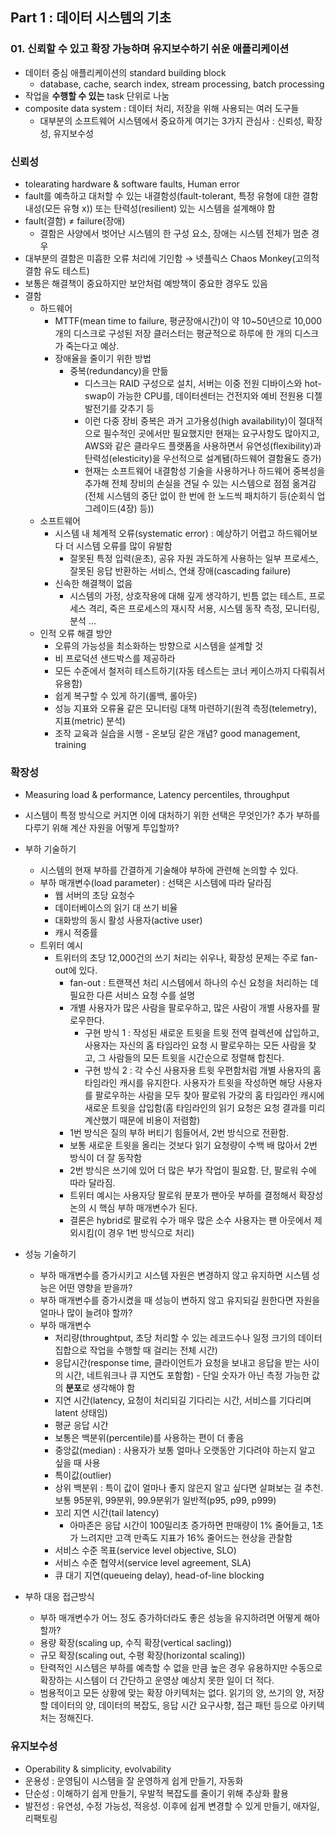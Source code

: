 ## Part 1 : 데이터 시스템의 기초

### 01. 신뢰할 수 있고 확장 가능하며 유지보수하기 쉬운 애플리케이션

- 데이터 중심 애플리케이션의 standard building block
    - database, cache, search index, stream processing, batch processing
- 작업을 **수행할 수 있는** task 단위로 나눔
- composite data system : 데이터 처리, 저장을 위해 사용되는 여러 도구들
    - 대부분의 소프트웨어 시스템에서 중요하게 여기는 3가지 관심사 : 신뢰성, 확장성, 유지보수성
    

### 신뢰성

- tolearating hardware & software faults, Human error
- fault를 예측하고 대처할 수 있는 내결함성(fault-tolerant, 특정 유형에 대한 결함 내성(모든 유형 x)) 또는 탄력성(resilient) 있는 시스템을 설계해야 함
- fault(결함) ≠ failure(장애)
    - 결함은 사양에서 벗어난 시스템의 한 구성 요소, 장애는 시스템 전체가 멈춘 경우
- 대부분의 결함은 미흡한 오류 처리에 기인함 → 넷플릭스 Chaos Monkey(고의적 결함 유도 테스트)
- 보통은 해결책이 중요하지만 보안처럼 예방책이 중요한 경우도 있음
- 결함
    - 하드웨어
        - MTTF(mean time to failure, 평균장애시간)이 약 10~50년으로 10,000개의 디스크로 구성된 저장 클러스터는 평균적으로 하루에 한 개의 디스크가 죽는다고 예상.
        - 장애율을 줄이기 위한 방법
            - 중복(redundancy)을 만듦
                - 디스크는 RAID 구성으로 설치, 서버는 이중 전원 디바이스와 hot-swap이 가능한 CPU를, 데이터센터는 건전지와 예비 전원용 디젤 발전기를 갖추기 등
                - 이런 다중 장비 중복은 과거 고가용성(high availability)이 절대적으로 필수적인 곳에서만 필요했지만 현재는 요구사항도 많아지고, AWS와 같은 클라우드 플랫폼을 사용하면서 유연성(flexibility)과 탄력성(elesticity)을 우선적으로 설계됌(하드웨어 결함율도 증가)
                - 현재는 소프트웨어 내결함성 기술을 사용하거나 하드웨어 중복성을 추가해 전체 장비의 손실을 견딜 수 있는 시스템으로 점점 옮겨감(전체 시스템의 중단 없이 한 번에 한 노드씩 패치하기 등(순회식 업그레이드(4장) 등))
    - 소프트웨어
        - 시스템 내 체계적 오류(systematic error) : 예상하기 어렵고 하드웨어보다 더 시스템 오류를 많이 유발함
            - 잘못된 특정 입력(윤초), 공유 자원 과도하게 사용하는 일부 프로세스, 잘못된 응답 반환하는 서비스, 연쇄 장애(cascading failure)
        - 신속한 해결책이 없음
            - 시스템의 가정, 상호작용에 대해 깊게 생각하기, 빈틈 없는 테스트, 프로세스 격리, 죽은 프로세스의 재시작 서용, 시스템 동작 측정, 모니터링, 분석 …
    - 인적 오류 해결 방안
        - 오류의 가능성을 최소화하는 방향으로 시스템을 설계할 것
        - 비 프로덕션 샌드박스를 제공하라
        - 모든 수준에서 철저히 테스트하기(자동 테스트는 코너 케이스까지 다뤄줘서 유용함)
        - 쉽게 복구할 수 있게 하기(롤백, 롤아웃)
        - 성능 지표와 오류율 같은 모니터링 대책 마련하기(원격 측정(telemetry), 지표(metric) 분석)
        - 조작 교육과 실습을 시행 - 온보딩 같은 개념? good management, training

### 확장성

- Measuring load & performance, Latency percentiles, throughput
- 시스템이 특정 방식으로 커지면 이에 대처하기 위한 선택은 무엇인가? 추가 부하를 다루기 위해 계산 자원을 어떻게 투입할까?

- 부하 기술하기
    - 시스템의 현재 부하를 간결하게 기술해야 부하에 관련해 논의할 수 있다.
    - 부하 매개변수(load parameter) : 선택은 시스템에 따라 달라짐
        - 웹 서버의 초당 요청수
        - 데이터베이스의 읽기 대 쓰기 비율
        - 대화방의 동시 활성 사용자(active user)
        - 캐시 적중률
    - 트위터 예시
        - 트위터의 초당 12,000건의 쓰기 처리는 쉬우나, 확장성 문제는 주로 fan-out에 있다.
            - fan-out : 트랜잭션 처리 시스템에서 하나의 수신 요청을 처리하는 데 필요한 다른 서비스 요청 수를 설명
            - 개별 사용자가 많은 사람을 팔로우하고, 많은 사람이 개별 사용자를 팔로우한다.
                - 구현 방식 1 : 작성된 새로운 트윗을 트윗 전역 컬렉션에 삽입하고, 사용자는 자신의 홈 타임라인 요청 시 팔로우하는 모든 사람을 찾고, 그 사람들의 모든 트윗을 시간순으로 정렬해 합친다.
                - 구현 방식 2 : 각 수신 사용자용 트윗 우편함처럼 개별 사용자의 홈 타임라인 캐시를 유지한다. 사용자가 트윗을 작성하면 해당 사용자를 팔로우하는 사람을 모두 찾아 팔로워 가갖의 홈 타임라인 캐시에 새로운 트윗을 삽입함(홈 타임라인의 읽기 요청은 요청 결과를 미리 계산했기 때문에 비용이 저렴함)
            - 1번 방식은 질의 부하 버티기 힘들어서, 2번 방식으로 전환함.
            - 보통 새로운 트윗을 올리는 것보다 읽기 요청량이 수백 배 많아서 2번 방식이 더 잘 동작함
            - 2번 방식은 쓰기에 있어 더 많은 부가 작업이 필요함. 단, 팔로워 수에 따라 달라짐.
            - 트위터 예시는 사용자당 팔로워 분포가 팬아웃 부하를 결정해서 확장성 논의 시 핵심 부하 매개변수가 된다.
            - 결론은 hybrid로 팔로워 수가 매우 많은 소수 사용자는 팬 아웃에서 제외시킴(이 경우 1번 방식으로 처리)

- 성능 기술하기
    - 부하 매개변수를 증가시키고 시스템 자원은 변경하지 않고 유지하면 시스템 성능은 어떤 영향을 받을까?
    - 부하 매개변수를 증가시켰을 때 성능이 변하지 않고 유지되길 원한다면 자원을 얼마나 많이 늘려야 할까?
    - 부하 매개변수
        - 처리량(throughtput, 초당 처리할 수 있는 레코드수나 일정 크기의 데이터 집합으로 작업을 수행할 때 걸리는 전체 시간)
        - 응답시간(response time, 클라이언트가 요청을 보내고 응답을 받는 사이의 시간, 네트워크나 큐 지연도 포함함) - 단일 숫자가 아닌 측정 가능한 값의 **분포**로 생각해야 함
        - 지연 시간(latency, 요청이 처리되길 기다리는 시간, 서비스를 기다리며 latent 상태임)
        - 평균 응답 시간
        - 보통은 백분위(percentile)를 사용하는 편이 더 좋음
        - 중앙값(median) : 사용자가 보통 얼마나 오랫동안 기다려야 하는지 알고 싶을 때 사용
        - 특이값(outlier)
        - 상위 백분위 : 특이 값이 얼마나 좋지 않은지 알고 싶다면 살펴보는 걸 추천. 보통 95분위, 99분위, 99.9분위가 일반적(p95, p99, p999)
        - 꼬리 지연 시간(tail latency)
            - 아마존은 응답 시간이 100밀리초 증가하면 판매량이 1% 줄어들고, 1초가 느려지만 고객 만족도 지표가 16% 줄어드는 현상을 관찰함
        - 서비스 수준 목표(service level objective, SLO)
        - 서비스 수준 협약서(service level agreement, SLA)
        - 큐 대기 지연(queueing delay), head-of-line blocking
- 부하 대응 접근방식
    - 부하 매개변수가 어느 정도 증가하더라도 좋은 성능을 유지하려면 어떻게 해아 할까?
    - 용량 확장(scaling up, 수직 확장(vertical sacling))
    - 규모 확장(scaling out, 수평 확장(horizontal scaling))
    - 탄력적인 시스템은 부하를 예측할 수 없을 만큼 높은 경우 유용하지만 수동으로 확장하는 시스템이 더 간단하고 운영상 예상치 못한 일이 더 적다.
    - 범용적이고 모든 상황에 맞는 확장 아키텍처는 없다. 읽기의 양, 쓰기의 양, 저장할 데이터의 양, 데이터의 복잡도, 응답 시간 요구사항, 접근 패턴 등으로 아키텍처는 정해진다.

### 유지보수성

- Operability & simplicity, evolvability
- 운용성 : 운영팀이 시스템을 잘 운영하게 쉽게 만들기, 자동화
- 단순성 : 이해하기 쉽게 만들기, 우발적 복잡도를 줄이기 위해 추상화 활용
- 발전성 : 유연성, 수정 가능성, 적응성. 이후에 쉽게 변경할 수 있게 만들기, 애자일, 리팩토링